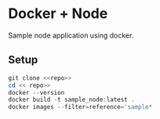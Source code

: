 # Docker + Node 
Sample node application using docker.

## Setup

```powershell
git clone <<repo>>
cd << repo>>
docker --version
docker build -t sample_node:latest .
docker images --filter=reference='sample*
```

